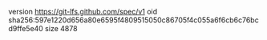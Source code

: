 version https://git-lfs.github.com/spec/v1
oid sha256:597e1220d656a80e6595f4809515050c86705f4c055a6f6cb6c76bcd9ffe5e40
size 4878
